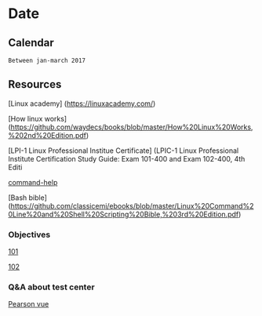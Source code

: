 # Date

## Calendar

    Between jan-march 2017

## Resources

  [Linux academy] (https://linuxacademy.com/)

  [How linux works] (https://github.com/waydecs/books/blob/master/How%20Linux%20Works,%202nd%20Edition.pdf)
   
  [LPI-1 Linux Professional Institue Certificate] (LPIC-1 Linux Professional Institute Certification Study Guide: Exam 101-400 and Exam 102-400, 4th Editi
  
  [command-help](https://www.lifewire.com/uses-of-command-time-2201083)

  [Bash bible] (https://github.com/classicemi/ebooks/blob/master/Linux%20Command%20Line%20and%20Shell%20Scripting%20Bible,%203rd%20Edition.pdf)
### Objectives
  
   [101](https://www.lpi.org/our-certifications/exam-101-objectives)

   [102](http://www.lpi.org/our-certifications/exam-102-objectives)

### Q&A about test center
    

   [Pearson vue](http://pearsonvue.com/lpi/)
